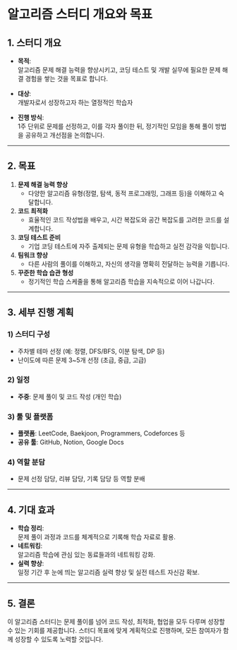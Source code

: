 # 알고리즘 스터디 개요와 목표

## 1. 스터디 개요
- **목적**:  
  알고리즘 문제 해결 능력을 향상시키고, 코딩 테스트 및 개발 실무에 필요한 문제 해결 경험을 쌓는 것을 목표로 합니다.

- **대상**:  
  개발자로서 성장하고자 하는 열정적인 학습자

- **진행 방식**:  
  1주 단위로 문제를 선정하고, 이를 각자 풀이한 뒤, 정기적인 모임을 통해 풀이 방법을 공유하고 개선점을 논의합니다.

---

## 2. 목표
1. **문제 해결 능력 향상**  
   - 다양한 알고리즘 유형(정렬, 탐색, 동적 프로그래밍, 그래프 등)을 이해하고 숙달합니다.
2. **코드 최적화**  
   - 효율적인 코드 작성법을 배우고, 시간 복잡도와 공간 복잡도를 고려한 코드를 설계합니다.
3. **코딩 테스트 준비**  
   - 기업 코딩 테스트에 자주 출제되는 문제 유형을 학습하고 실전 감각을 익힙니다.
4. **팀워크 향상**  
   - 다른 사람의 풀이를 이해하고, 자신의 생각을 명확히 전달하는 능력을 기릅니다.
5. **꾸준한 학습 습관 형성**  
   - 정기적인 학습 스케줄을 통해 알고리즘 학습을 지속적으로 이어 나갑니다.

---

## 3. 세부 진행 계획
### 1) 스터디 구성
- 주차별 테마 선정 (예: 정렬, DFS/BFS, 이분 탐색, DP 등)
- 난이도에 따른 문제 3~5개 선정 (초급, 중급, 고급)

### 2) 일정
- **주중**: 문제 풀이 및 코드 작성 (개인 학습)

### 3) 툴 및 플랫폼
- **플랫폼**: LeetCode, Baekjoon, Programmers, Codeforces 등
- **공유 툴**: GitHub, Notion, Google Docs

### 4) 역할 분담
- 문제 선정 담당, 리뷰 담당, 기록 담당 등 역할 분배

---

## 4. 기대 효과
- **학습 정리**:  
  문제 풀이 과정과 코드를 체계적으로 기록해 학습 자료로 활용.
- **네트워킹**:  
  알고리즘 학습에 관심 있는 동료들과의 네트워킹 강화.
- **실력 향상**:  
  일정 기간 후 눈에 띄는 알고리즘 실력 향상 및 실전 테스트 자신감 확보.

---

## 5. 결론
이 알고리즘 스터디는 문제 풀이를 넘어 코드 작성, 최적화, 협업을 모두 다루며 성장할 수 있는 기회를 제공합니다. 스터디 목표에 맞게 계획적으로 진행하며, 모든 참여자가 함께 성장할 수 있도록 노력할 것입니다.
